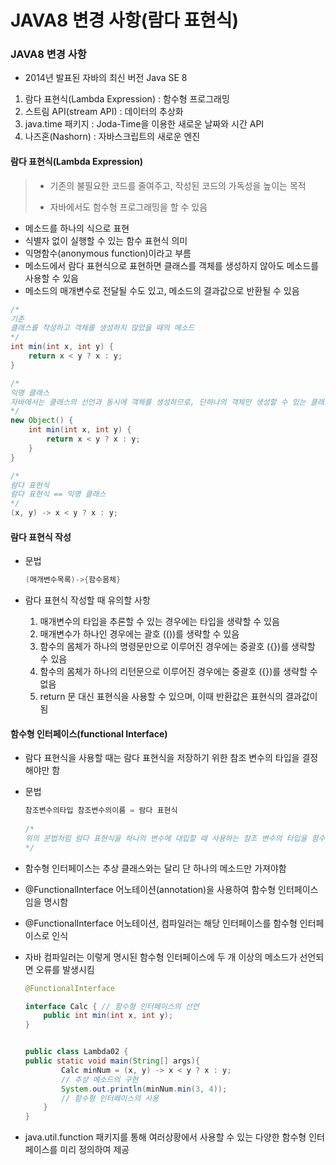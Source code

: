 # JAVA8 변경 사항(람다 표현식)

### JAVA8 변경 사항

* 2014년 발표된 자바의 최신 버전 Java SE 8



1.  람다 표현식(Lambda Expression) : 함수형 프로그래밍
2. 스트림 API(stream API) : 데이터의 추상화
3. java.time 패키지 : Joda-Time을 이용한 새로운 날짜와 시간 API
4. 나즈혼(Nashorn) : 자바스크립트의 새로운 엔진



#### 람다 표현식(Lambda Expression)

> * 기존의 불필요한 코드를 줄여주고, 작성된 코드의 가독성을 높이는 목적
>
> * 자바에서도 함수형 프로그래밍을 할 수 있음

* 메소드를 하나의 식으로 표현
* 식별자 없이 실행할 수 있는 함수 표현식 의미
* 익명함수(anonymous function)이라고 부름
* 메소드에서 람다 표현식으로 표현하면 클래스를 객체를 생성하지 않아도 메소드를 사용할 수 있음
* 메소드의 매개변수로 전달될 수도 있고, 메소드의 결과값으로 반환될 수 있음

```java
/*
기존
클래스를 작성하고 객체를 생성하지 않았을 때의 메소드
*/
int min(int x, int y) {
    return x < y ? x : y;
}

/*
익명 클래스  
자바에서는 클래스의 선언과 동시에 객체를 생성하므로, 단하나의 객체만 생성할 수 있는 클래스를 의미
*/
new Object() {
    int min(int x, int y) {
        return x < y ? x : y;
    }
}

/*
람다 표현식
람다 표현식 == 익명 클래스
*/ 
(x, y) -> x < y ? x : y;
```



#### 람다 표현식 작성

* 문법

  ```java
  (매개변수목록)->{함수몸체}
  ```

* 람다 표현식 작성할 때 유의할 사항

  1. 매개변수의 타입을 추론할 수 있는 경우에는 타입을 생략할 수 있음
  2. 매개변수가 하나인 경우에는 괄호 (())를 생략할 수 있음
  3. 함수의 몸체가 하나의 명령문만으로 이루어진 경우에는 중괄호 ({})를 생략할 수 있음
  4. 함수의 몸체가 하나의 리턴문으로 이루어진 경우에는 중괄호 ({})를 생략할 수 없음
  5. return 문 대신 표현식을 사용할 수 있으며, 이때 반환값은 표현식의 결과값이 됨



#### 함수형 인터페이스(functional Interface)

* 람다 표현식을 사용할 때는 람다 표현식을 저장하기 위한 참조 변수의 타입을 결정해야만 함

* 문법

  ```java
  참조변수의타입 참조변수의이름 = 람다 표현식
      
  /*
  위의 문법처럼 람다 표현식을 하나의 변수에 대입할 때 사용하는 참조 변수의 타입을 함수형 인터페이스라고 부름
  */
  ```

* 함수형 인터페이스는 추상 클래스와는 달리 단 하나의 메소드만 가져야함

*  @FunctionalInterface 어노테이션(annotation)을 사용하여 함수형 인터페이스임을 명시함

* @FunctionalInterface 어노테이션, 컴파일러는 해당 인터페이스를 함수형 인터페이스로 인식

* 자바 컴파일러는 이렇게 명시된 함수형 인터페이스에 두 개 이상의 메소드가 선언되면 오류를 발생시킴

  ```java
  @FunctionalInterface
  
  interface Calc { // 함수형 인터페이스의 선언
      public int min(int x, int y);
  }
  
  
  public class Lambda02 {
  public static void main(String[] args){
          Calc minNum = (x, y) -> x < y ? x : y; 
          // 추상 메소드의 구현
          System.out.println(minNum.min(3, 4));  
          // 함수형 인터페이스의 사용
      }
  }
  ```

* java.util.function 패키지를 통해 여러상황에서 사용할 수 있는 다양한 함수형 인터페이스를 미리 정의하여 제공











